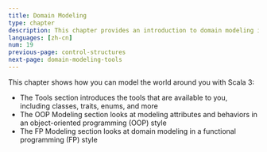 ```yaml
---
title: Domain Modeling
type: chapter
description: This chapter provides an introduction to domain modeling in Scala 3.
languages: [zh-cn]
num: 19
previous-page: control-structures
next-page: domain-modeling-tools
---
```


This chapter shows how you can model the world around you with Scala 3:

- The Tools section introduces the tools that are available to you, including classes, traits, enums, and more
- The OOP Modeling section looks at modeling attributes and behaviors in an object-oriented programming (OOP) style
- The FP Modeling section looks at domain modeling in a functional programming (FP) style
